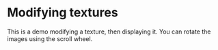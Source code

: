 # Modifying textures
This is a demo modifying a texture, then displaying it. You can rotate the images using the scroll wheel.